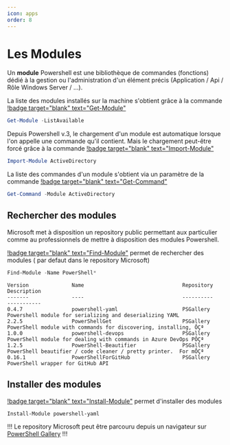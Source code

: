 ```yaml
---
icon: apps
order: 8
---
```


# Les Modules

Un **module** Powershell est une bibliothèque de commandes (fonctions) dédié à la gestion ou l'administration d'un élément précis (Application / Api / Rôle Windows Server / ...).

La liste des modules installés sur la machine s'obtient grâce à la commande [!badge target="blank" text="Get-Module"](https://go.microsoft.com/fwlink/?LinkID=2096696)


```powershell
Get-Module -ListAvailable
```

Depuis Powershell v.3, le chargement d'un module est automatique lorsque l'on appelle une commande qu'il contient. Mais le chargement peut-être forcé grâce à la commande [!badge target="blank" text="Import-Module"](https://go.microsoft.com/fwlink/?LinkID=2096585)

```powershell
Import-Module ActiveDirectory
```

La liste des commandes d'un module s'obtient via un paramètre de la commande [!badge target="blank" text="Get-Command"](https://go.microsoft.com/fwlink/?LinkID=2096579)

```powershell
Get-Command -Module ActiveDirectory
```


## Rechercher des modules

Microsoft met à disposition un repository public permettant aux particulier comme au professionnels de mettre à disposition des modules Powershell.

[!badge target="blank" text="Find-Module"](https://go.microsoft.com/fwlink/?LinkID=398574) permet de rechercher des modules ( par defaut dans le repository Microsoft)

```powershell
Find-Module -Name PowerShell*
```

```text Output :icon-chevron-right:
Version              Name                                Repository           Description
-------              ----                                ----------           -----------
0.4.7                powershell-yaml                     PSGallery            Powershell module for serializing and deserializing YAML
2.2.5                PowerShellGet                       PSGallery            PowerShell module with commands for discovering, installing, ÔÇª
1.0.0                powershell-devops                   PSGallery            PowerShell module for dealing with commands in Azure DevOps PÔÇª
1.2.5                PowerShell-Beautifier               PSGallery            PowerShell beautifier / code cleaner / pretty printer.  For mÔÇª
0.16.1               PowerShellForGitHub                 PSGallery            PowerShell wrapper for GitHub API
```

## Installer des modules

[!badge target="blank" text="Install-Module"](https://go.microsoft.com/fwlink/?LinkID=398573) permet d'installer des modules

```powershell
Install-Module powershell-yaml
```


!!!
Le repository Microsoft peut être parcouru depuis un navigateur sur [PowerShell Gallery](https://www.powershellgallery.com/)
!!!